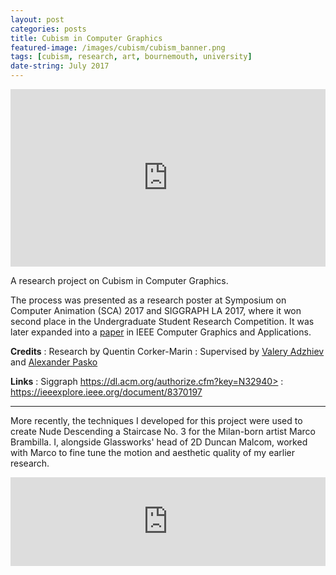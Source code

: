 ```yaml
---
layout: post
categories: posts
title: Cubism in Computer Graphics
featured-image: /images/cubism/cubism_banner.png
tags: [cubism, research, art, bournemouth, university]
date-string: July 2017
---
```


<center>
<div style="position:relative;padding-top:56.25%;">
<iframe src="https://player.vimeo.com/video/200813959?title=0&byline=0&portrait=0" frameborder="0" allow="autoplay; fullscreen" allowfullscreen style="position:absolute;top:0;left:0;width:100%;height:100%;"></iframe>
</div>
</center>

A research project on Cubism in Computer Graphics.

The process was presented as a research poster at Symposium on Computer Animation (SCA) 2017 and SIGGRAPH LA 2017, where it won second place in the Undergraduate Student Research Competition. It was later expanded into a [paper](https://ieeexplore.ieee.org/document/8370197) in IEEE Computer Graphics and Applications.


**Credits**
: Research by Quentin Corker-Marin
: Supervised by [Valery Adzhiev](https://staffprofiles.bournemouth.ac.uk/display/vadzhiev) and [Alexander Pasko](https://staffprofiles.bournemouth.ac.uk/display/apasko)

**Links**
: Siggraph https://dl.acm.org/authorize.cfm?key=N32940>
: <https://ieeexplore.ieee.org/document/8370197>

-----

More recently, the techniques I developed for this project were used to create Nude Descending a Staircase No. 3 for the Milan-born artist Marco Brambilla. I, alongside Glassworks' head of 2D Duncan Malcom, worked with Marco to fine tune the motion and aesthetic quality of my earlier research.

<center>
<div style="position:relative;padding-top:56.25%;">
<iframe src="https://player.vimeo.com/video/333578035?title=0&byline=0&portrait=0" frameborder="0" allow="autoplay; fullscreen" allowfullscreen style="position:absolute;top:0;left:0;width:100%;height:50%;"></iframe>
</div>
</center>
